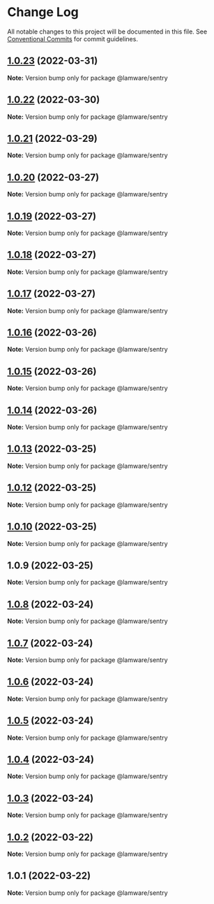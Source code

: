 # Change Log

All notable changes to this project will be documented in this file.
See [Conventional Commits](https://conventionalcommits.org) for commit guidelines.

## [1.0.23](https://github.com/evilkiwi/lamware/compare/@lamware/sentry@1.0.22...@lamware/sentry@1.0.23) (2022-03-31)

**Note:** Version bump only for package @lamware/sentry





## [1.0.22](https://github.com/evilkiwi/lamware/compare/@lamware/sentry@1.0.21...@lamware/sentry@1.0.22) (2022-03-30)

**Note:** Version bump only for package @lamware/sentry





## [1.0.21](https://github.com/evilkiwi/lamware/compare/@lamware/sentry@1.0.20...@lamware/sentry@1.0.21) (2022-03-29)

**Note:** Version bump only for package @lamware/sentry





## [1.0.20](https://github.com/evilkiwi/lamware/compare/@lamware/sentry@1.0.19...@lamware/sentry@1.0.20) (2022-03-27)

**Note:** Version bump only for package @lamware/sentry





## [1.0.19](https://github.com/evilkiwi/lamware/compare/@lamware/sentry@1.0.18...@lamware/sentry@1.0.19) (2022-03-27)

**Note:** Version bump only for package @lamware/sentry





## [1.0.18](https://github.com/evilkiwi/lamware/compare/@lamware/sentry@1.0.17...@lamware/sentry@1.0.18) (2022-03-27)

**Note:** Version bump only for package @lamware/sentry





## [1.0.17](https://github.com/evilkiwi/lamware/compare/@lamware/sentry@1.0.16...@lamware/sentry@1.0.17) (2022-03-27)

**Note:** Version bump only for package @lamware/sentry





## [1.0.16](https://github.com/evilkiwi/lamware/compare/@lamware/sentry@1.0.15...@lamware/sentry@1.0.16) (2022-03-26)

**Note:** Version bump only for package @lamware/sentry





## [1.0.15](https://github.com/evilkiwi/lamware/compare/@lamware/sentry@1.0.14...@lamware/sentry@1.0.15) (2022-03-26)

**Note:** Version bump only for package @lamware/sentry





## [1.0.14](https://github.com/evilkiwi/lamware/compare/@lamware/sentry@1.0.13...@lamware/sentry@1.0.14) (2022-03-26)

**Note:** Version bump only for package @lamware/sentry





## [1.0.13](https://github.com/evilkiwi/lamware/compare/@lamware/sentry@1.0.12...@lamware/sentry@1.0.13) (2022-03-25)

**Note:** Version bump only for package @lamware/sentry





## [1.0.12](https://github.com/evilkiwi/lamware/compare/@lamware/sentry@1.0.10...@lamware/sentry@1.0.12) (2022-03-25)

**Note:** Version bump only for package @lamware/sentry





## [1.0.10](https://github.com/evilkiwi/lamware/compare/@lamware/sentry@1.0.9...@lamware/sentry@1.0.10) (2022-03-25)

**Note:** Version bump only for package @lamware/sentry





## 1.0.9 (2022-03-25)

**Note:** Version bump only for package @lamware/sentry





## [1.0.8](https://github.com/evilkiwi/lamware/compare/@lamware/sentry@1.0.7...@lamware/sentry@1.0.8) (2022-03-24)

**Note:** Version bump only for package @lamware/sentry





## [1.0.7](https://github.com/evilkiwi/lamware/compare/@lamware/sentry@1.0.6...@lamware/sentry@1.0.7) (2022-03-24)

**Note:** Version bump only for package @lamware/sentry





## [1.0.6](https://github.com/evilkiwi/lamware/compare/@lamware/sentry@1.0.5...@lamware/sentry@1.0.6) (2022-03-24)

**Note:** Version bump only for package @lamware/sentry





## [1.0.5](https://github.com/evilkiwi/lamware/compare/@lamware/sentry@1.0.4...@lamware/sentry@1.0.5) (2022-03-24)

**Note:** Version bump only for package @lamware/sentry





## [1.0.4](https://github.com/evilkiwi/lamware/compare/@lamware/sentry@1.0.3...@lamware/sentry@1.0.4) (2022-03-24)

**Note:** Version bump only for package @lamware/sentry





## [1.0.3](https://github.com/evilkiwi/lamware/compare/@lamware/sentry@1.0.2...@lamware/sentry@1.0.3) (2022-03-24)

**Note:** Version bump only for package @lamware/sentry





## [1.0.2](https://github.com/evilkiwi/lamware/compare/@lamware/sentry@1.0.1...@lamware/sentry@1.0.2) (2022-03-22)

**Note:** Version bump only for package @lamware/sentry





## 1.0.1 (2022-03-22)

**Note:** Version bump only for package @lamware/sentry
